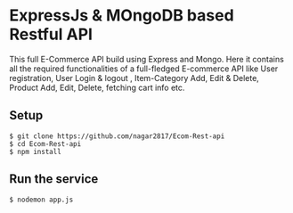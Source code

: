 

# ExpressJs & MOngoDB based Restful API
This full E-Commerce API build using Express and Mongo. Here it contains all the required functionalities of a full-fledged E-commerce API like User registration, User Login & logout , Item-Category Add, Edit & Delete, Product Add, Edit, Delete, fetching cart info etc.



## Setup
    $ git clone https://github.com/nagar2817/Ecom-Rest-api
    $ cd Ecom-Rest-api
    $ npm install

## Run the service
    $ nodemon app.js
